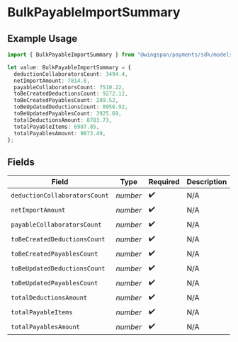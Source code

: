# BulkPayableImportSummary

## Example Usage

```typescript
import { BulkPayableImportSummary } from "@wingspan/payments/sdk/models/shared";

let value: BulkPayableImportSummary = {
  deductionCollaboratorsCount: 3494.4,
  netImportAmount: 7814.8,
  payableCollaboratorsCount: 7510.22,
  toBeCreatedDeductionsCount: 9272.12,
  toBeCreatedPayablesCount: 289.52,
  toBeUpdatedDeductionsCount: 8956.92,
  toBeUpdatedPayablesCount: 3925.69,
  totalDeductionsAmount: 8783.73,
  totalPayableItems: 6907.85,
  totalPayablesAmount: 9873.49,
};
```

## Fields

| Field                         | Type                          | Required                      | Description                   |
| ----------------------------- | ----------------------------- | ----------------------------- | ----------------------------- |
| `deductionCollaboratorsCount` | *number*                      | :heavy_check_mark:            | N/A                           |
| `netImportAmount`             | *number*                      | :heavy_check_mark:            | N/A                           |
| `payableCollaboratorsCount`   | *number*                      | :heavy_check_mark:            | N/A                           |
| `toBeCreatedDeductionsCount`  | *number*                      | :heavy_check_mark:            | N/A                           |
| `toBeCreatedPayablesCount`    | *number*                      | :heavy_check_mark:            | N/A                           |
| `toBeUpdatedDeductionsCount`  | *number*                      | :heavy_check_mark:            | N/A                           |
| `toBeUpdatedPayablesCount`    | *number*                      | :heavy_check_mark:            | N/A                           |
| `totalDeductionsAmount`       | *number*                      | :heavy_check_mark:            | N/A                           |
| `totalPayableItems`           | *number*                      | :heavy_check_mark:            | N/A                           |
| `totalPayablesAmount`         | *number*                      | :heavy_check_mark:            | N/A                           |